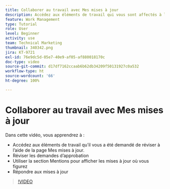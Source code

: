 ```yaml
---
title: Collaborer au travail avec Mes mises à jour
description: Accédez aux éléments de travail qui vous sont affectés à l’aide de la page Mes mises à jour.
feature: Work Management
type: Tutorial
role: User
level: Beginner
activity: use
team: Technical Marketing
thumbnail: 340342.png
jira: KT-9721
exl-id: 76e9dc5d-05e7-40e9-af05-af880018170c
doc-type: video
source-git-commit: d17df7162ccaab6b62db34209f50131927c0a532
workflow-type: ht
source-wordcount: '66'
ht-degree: 100%

---
```


# Collaborer au travail avec Mes mises à jour

Dans cette vidéo, vous apprendrez à :

* Accédez aux éléments de travail qu’il vous a été demandé de réviser à l’aide de la page Mes mises à jour.
* Réviser les demandes d’approbation
* Utiliser la section Mentions pour afficher les mises à jour où vous figurez
* Répondre aux mises à jour

>[!VIDEO](https://video.tv.adobe.com/v/340342/?quality=12&learn=on&enablevpops)
